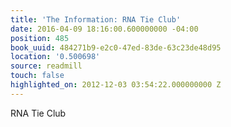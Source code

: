 ```yaml
---
title: 'The Information: RNA Tie Club'
date: 2016-04-09 18:16:00.600000000 -04:00
position: 485
book_uuid: 484271b9-e2c0-47ed-83de-63c23de48d95
location: '0.500698'
source: readmill
touch: false
highlighted_on: 2012-12-03 03:54:22.000000000 Z
---
```


RNA Tie Club